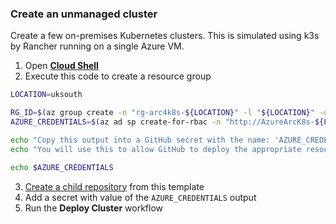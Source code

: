 ### Create an unmanaged cluster

Create a few on-premises Kubernetes clusters. This is simulated using k3s by Rancher running on a single Azure VM.

1. Open [**Cloud Shell**](https://shell.azure.com/)
2. Execute this code to create a resource group

```bash
LOCATION=uksouth

RG_ID=$(az group create -n "rg-arc4k8s-${LOCATION}" -l "${LOCATION}" -o tsv --query 'id')
AZURE_CREDENTIALS=$(az ad sp create-for-rbac -n "http://AzureArcK8s-${LOCATION}" --sdk-auth --role contributor --scopes $RG_ID)

echo "Copy this output into a GitHub secret with the name: 'AZURE_CREDENTIALS_${LOCATION^^}'"
echo "You will use this to allow GitHub to deploy the appropriate resources"

echo $AZURE_CREDENTIALS
```

3. [Create a child repository](//github.com/jasoncabot-ms/arc-for-kubernetes/generate) from this template
4. Add a secret with value of the `AZURE_CREDENTIALS` output
5. Run the **Deploy Cluster** workflow
